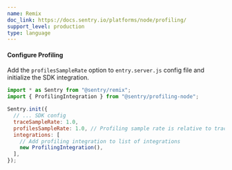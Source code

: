 ```yaml
---
name: Remix
doc_link: https://docs.sentry.io/platforms/node/profiling/
support_level: production
type: language
---
```


#### Configure Profiling

Add the `profilesSampleRate` option to `entry.server.js` config file and initialize the SDK integration.

```javascript
import * as Sentry from "@sentry/remix";
import { ProfilingIntegration } from "@sentry/profiling-node";

Sentry.init({
  // ... SDK config
  traceSampleRate: 1.0,
  profilesSampleRate: 1.0, // Profiling sample rate is relative to tracesSampleRate
  integrations: [
    // Add profiling integration to list of integrations
    new ProfilingIntegration(),
  ],
});
```
